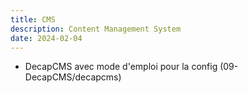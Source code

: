 ```yaml
---
title: CMS
description: Content Management System
date: 2024-02-04
---
```

- DecapCMS avec mode d'emploi pour la config (09-DecapCMS/decapcms)
